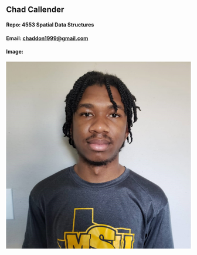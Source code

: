 ## Chad Callender
#### Repo: 4553 Spatial Data Structures
#### Email: chaddon1999@gmail.com
#### Image:
<img src="4553-profile-photo.jpg" width="600" alt="profile photo">
